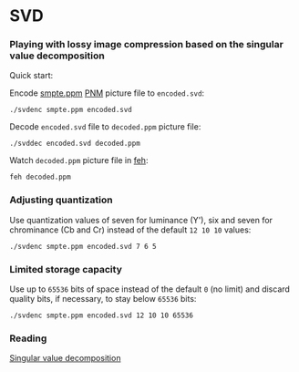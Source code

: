 # SVD

### Playing with lossy image compression based on the singular value decomposition

Quick start:

Encode [smpte.ppm](smpte.ppm) [PNM](https://en.wikipedia.org/wiki/Netpbm) picture file to ```encoded.svd```:

```
./svdenc smpte.ppm encoded.svd
```

Decode ```encoded.svd``` file to ```decoded.ppm``` picture file:

```
./svddec encoded.svd decoded.ppm
```

Watch ```decoded.ppm``` picture file in [feh](https://feh.finalrewind.org/):

```
feh decoded.ppm
```

### Adjusting quantization

Use quantization values of seven for luminance (Y'), six and seven for chrominance (Cb and Cr) instead of the default ```12 10 10``` values:

```
./svdenc smpte.ppm encoded.svd 7 6 5
```

### Limited storage capacity

Use up to ```65536``` bits of space instead of the default ```0``` (no limit) and discard quality bits, if necessary, to stay below ```65536``` bits:

```
./svdenc smpte.ppm encoded.svd 12 10 10 65536
```

### Reading

[Singular value decomposition](https://en.wikipedia.org/wiki/Singular_value_decomposition)
